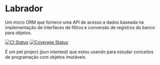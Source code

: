# Labrador
Um micro ORM que fornece uma API de acesso a dados baseada na implementação de interfaces de filtros e conversão de registros do banco para objetos.

[![CI Status](https://img.shields.io/appveyor/ci/ericcastoldi/Labrador.svg)](https://ci.appveyor.com/project/ericcastoldi/labrador) [![Coverage Status](https://coveralls.io/repos/ericcastoldi/Labrador/badge.svg)](https://coveralls.io/r/ericcastoldi/Labrador)

É um pet project *(pun intented)* que estou usando para estudar conceitos de programação com objetos imutáveis.
